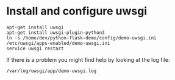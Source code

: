 # Install and configure uwsgi

```
apt-get install uwsgi
apt-get install uwsgi-plugin-python3
ln -s /home/dev/python-flask-demo/config/demo-uwsgi.ini /etc/uwsgi/apps-enabled/demo-uwsgi.ini
service uwsgi restart
```

If there is a problem you might find help by looking at the log file:

```
/var/log/uwsgi/app/demo-uwsgi.log
```
